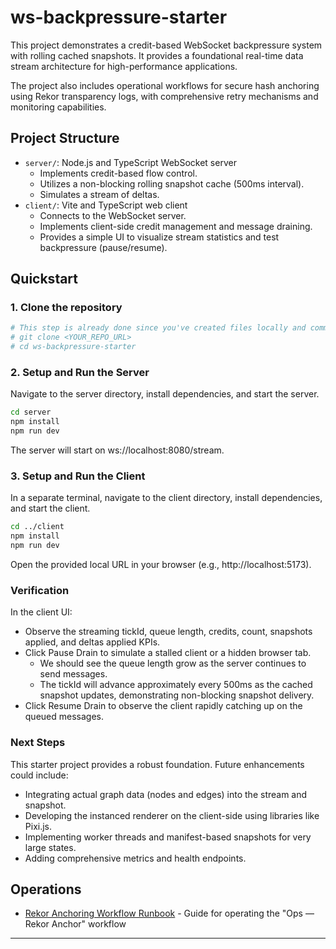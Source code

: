 # ws-backpressure-starter

This project demonstrates a credit-based WebSocket backpressure system with rolling cached snapshots. It provides a foundational real-time data stream architecture for high-performance applications.

The project also includes operational workflows for secure hash anchoring using Rekor transparency logs, with comprehensive retry mechanisms and monitoring capabilities.

## Project Structure

- `server/`: Node.js and TypeScript WebSocket server
  - Implements credit-based flow control.
  - Utilizes a non-blocking rolling snapshot cache (500ms interval).
  - Simulates a stream of deltas.
- `client/`: Vite and TypeScript web client
  - Connects to the WebSocket server.
  - Implements client-side credit management and message draining.
  - Provides a simple UI to visualize stream statistics and test backpressure (pause/resume).

## Quickstart

### 1. Clone the repository

```bash
# This step is already done since you've created files locally and committed
# git clone <YOUR_REPO_URL>
# cd ws-backpressure-starter
```

### 2. Setup and Run the Server
Navigate to the server directory, install dependencies, and start the server.
```bash
cd server
npm install
npm run dev
```

The server will start on ws://localhost:8080/stream.
### 3. Setup and Run the Client
In a separate terminal, navigate to the client directory, install dependencies, and start the client.
```bash
cd ../client
npm install
npm run dev
```

Open the provided local URL in your browser (e.g., http://localhost:5173).
### Verification
In the client UI:
 * Observe the streaming tickId, queue length, credits, count, snapshots applied, and deltas applied KPIs.
 * Click Pause Drain to simulate a stalled client or a hidden browser tab.
   * We should see the queue length grow as the server continues to send messages.
   * The tickId will advance approximately every 500ms as the cached snapshot updates, demonstrating non-blocking snapshot delivery.
 * Click Resume Drain to observe the client rapidly catching up on the queued messages.
### Next Steps
This starter project provides a robust foundation. Future enhancements could include:
 * Integrating actual graph data (nodes and edges) into the stream and snapshot.
 * Developing the instanced renderer on the client-side using libraries like Pixi.js.
 * Implementing worker threads and manifest-based snapshots for very large states.
 * Adding comprehensive metrics and health endpoints.
<!-- end list -->

## Operations

- [Rekor Anchoring Workflow Runbook](docs/operations/rekor-anchoring-runbook.md) - Guide for operating the "Ops — Rekor Anchor" workflow

---